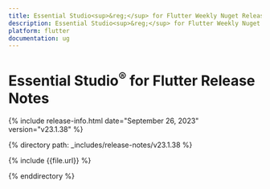 ```yaml
---
title: Essential Studio<sup>&reg;</sup> for Flutter Weekly Nuget Release Release Notes  
description: Essential Studio<sup>&reg;</sup> for Flutter Weekly Nuget Release Release Notes  
platform: flutter
documentation: ug
---
```


# Essential Studio<sup>&reg;</sup> for Flutter Release Notes  

{% include release-info.html date="September 26, 2023" version="v23.1.38" %} 

{% directory path: _includes/release-notes/v23.1.38 %}

{% include {{file.url}} %}

{% enddirectory %}